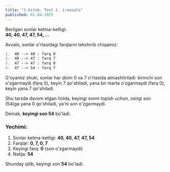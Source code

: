 ```yaml
---
title: "1-kitob. Test 1. 1-masala"
published: 01.04.2025
---
```


Berilgan sonlar ketma-ketligi:  
**40, 40, 47, 47, 54, ...**

Avvalo, sonlar o'rtasidagi farqlarni tekshirib chiqamiz:

```md
1.  40 --> 40 : farq 0
2.  40 --> 47 : farq 7
3.  47 --> 47 : farq 0
4.  47 --> 54 : farq 7
```

G'oyamiz shuki, sonlar har doim 0 va 7 o'rtasida almashtiriladi: birinchi son o'zgarmaydi (farq 0), keyin 7 qo'shiladi, yana bir marta o'zgarmaydi (farq 0), keyin yana 7 qo'shiladi.

Shu tarzda davom etgan holda, keyingi sonni topish uchun, oxirgi son (54)ga yana 0 qo'shiladi, ya'ni son o'zgarmaydi.

Demak, **keyingi son 54** bo'ladi.

### Yechimi:

1. Sonlar ketma-ketligi: **40, 40, 47, 47, 54**
2. Farqlar: **0, 7, 0, 7**
3. Keyingi farq: **0** (son o'zgarmaydi)
4. Natija: **54**

Shunday qilib, keyingi son **54** bo'ladi.
